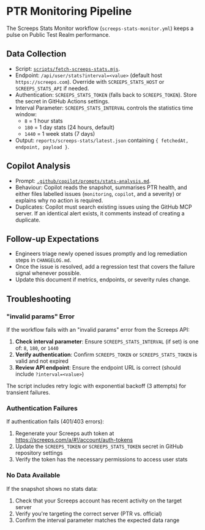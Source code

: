 # PTR Monitoring Pipeline

The Screeps Stats Monitor workflow (`screeps-stats-monitor.yml`) keeps a pulse on Public Test Realm performance.

## Data Collection

- Script: [`scripts/fetch-screeps-stats.mjs`](../../scripts/fetch-screeps-stats.mjs).
- Endpoint: `/api/user/stats?interval=<value>` (default host `https://screeps.com`). Override with `SCREEPS_STATS_HOST` or
  `SCREEPS_STATS_API` if needed.
- Authentication: `SCREEPS_STATS_TOKEN` (falls back to `SCREEPS_TOKEN`). Store the secret in GitHub Actions settings.
- Interval Parameter: `SCREEPS_STATS_INTERVAL` controls the statistics time window:
  - `8` = 1 hour stats
  - `180` = 1 day stats (24 hours, default)
  - `1440` = 1 week stats (7 days)
- Output: `reports/screeps-stats/latest.json` containing `{ fetchedAt, endpoint, payload }`.

## Copilot Analysis

- Prompt: [`.github/copilot/prompts/stats-analysis.md`](../../.github/copilot/prompts/stats-analysis.md).
- Behaviour: Copilot reads the snapshot, summarises PTR health, and either files labelled issues (`monitoring`, `copilot`, and a
  severity) or explains why no action is required.
- Duplicates: Copilot must search existing issues using the GitHub MCP server. If an identical alert exists, it comments instead
  of creating a duplicate.

## Follow-up Expectations

- Engineers triage newly opened issues promptly and log remediation steps in `CHANGELOG.md`.
- Once the issue is resolved, add a regression test that covers the failure signal whenever possible.
- Update this document if metrics, endpoints, or severity rules change.

## Troubleshooting

### "invalid params" Error

If the workflow fails with an "invalid params" error from the Screeps API:

1. **Check interval parameter**: Ensure `SCREEPS_STATS_INTERVAL` (if set) is one of: `8`, `180`, or `1440`
2. **Verify authentication**: Confirm `SCREEPS_TOKEN` or `SCREEPS_STATS_TOKEN` is valid and not expired
3. **Review API endpoint**: Ensure the endpoint URL is correct (should include `?interval=<value>`)

The script includes retry logic with exponential backoff (3 attempts) for transient failures.

### Authentication Failures

If authentication fails (401/403 errors):

1. Regenerate your Screeps auth token at https://screeps.com/a/#!/account/auth-tokens
2. Update the `SCREEPS_TOKEN` or `SCREEPS_STATS_TOKEN` secret in GitHub repository settings
3. Verify the token has the necessary permissions to access user stats

### No Data Available

If the snapshot shows no stats data:

1. Check that your Screeps account has recent activity on the target server
2. Verify you're targeting the correct server (PTR vs. official)
3. Confirm the interval parameter matches the expected data range
